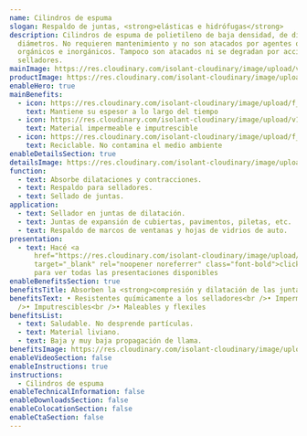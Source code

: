 ```yaml
---
name: Cilindros de espuma
slogan: Respaldo de juntas, <strong>elásticas e hidrófugas</strong>
description: Cilindros de espuma de polietileno de baja densidad, de diferentes
  diámetros. No requieren mantenimiento y no son atacados por agentes químicos,
  orgánicos e inorgánicos. Tampoco son atacados ni se degradan por acción de
  selladores.
mainImage: https://res.cloudinary.com/isolant-cloudinary/image/upload/v1690288618/CILINDRO_MG_5017_rtfpze.jpg
productImage: https://res.cloudinary.com/isolant-cloudinary/image/upload/f_auto,q_auto:good/website-2021/products/cilindros-de-espuma/isolant-aislantes-linea-otros-usos-cilindros-de-espuma-producto-rollo.png
enableHero: true
mainBenefits:
  - icon: https://res.cloudinary.com/isolant-cloudinary/image/upload/f_auto,q_auto:good/website-2021/products/cilindros-de-espuma/isolant-aislantes-linea-otros-usos-cilindros-de-espuma-beneficio-1.svg
    text: Mantiene su espesor a lo largo del tiempo
  - icon: https://res.cloudinary.com/isolant-cloudinary/image/upload/v1637177162/website-2021/products/cilindros-de-espuma/isolant-aislantes-linea-otros-usos-cilindros-de-espuma-beneficio-2.svg
    text: Material impermeable e imputrescible
  - icon: https://res.cloudinary.com/isolant-cloudinary/image/upload/f_auto,q_auto:good/website-2021/products/cilindros-de-espuma/isolant-aislantes-linea-otros-usos-cilindros-de-espuma-beneficio-3.svg
    text: Reciclable. No contamina el medio ambiente
enableDetailsSection: true
detailsImage: https://res.cloudinary.com/isolant-cloudinary/image/upload/v1689254811/CILINDRO_DET_MG_5258_w7wvoz.jpg
function:
  - text: Absorbe dilataciones y contracciones.
  - text: Respaldo para selladores.
  - text: Sellado de juntas.
application:
  - text: Sellador en juntas de dilatación.
  - text: Juntas de expansión de cubiertas, pavimentos, piletas, etc.
  - text: Respaldo de marcos de ventanas y hojas de vidrios de auto.
presentation:
  - text: Hacé <a
      href="https://res.cloudinary.com/isolant-cloudinary/image/upload/f_auto,q_auto:good/website-2021/products/cilindros-de-espuma/isolant-aislantes-linea-otros-usos-cilindros-de-espuma-presentaciones.png"
      target="_blank" rel="noopener noreferrer" class="font-bold">click acá</a>
      para ver todas las presentaciones disponibles
enableBenefitsSection: true
benefitsTitle: Absorben la <strong>compresión y dilatación de las juntas</strong>
benefitsText: • Resistentes químicamente a los selladores<br />• Impermeable<br
  />• Imputrescibles<br />• Maleables y flexiles
benefitsList:
  - text: Saludable. No desprende partículas.
  - text: Material liviano.
  - text: Baja y muy baja propagación de llama.
benefitsImage: https://res.cloudinary.com/isolant-cloudinary/image/upload/f_auto,q_auto:good/website-2021/products/cilindros-de-espuma/isolant-aislantes-linea-otros-usos-cilindros-de-espuma-beneficio-exclusivo.jpg
enableVideoSection: false
enableInstructions: true
instructions:
  - Cilindros de espuma
enableTechnicalInformation: false
enableDownloadsSection: false
enableColocationSection: false
enableCtaSection: false
---
```


